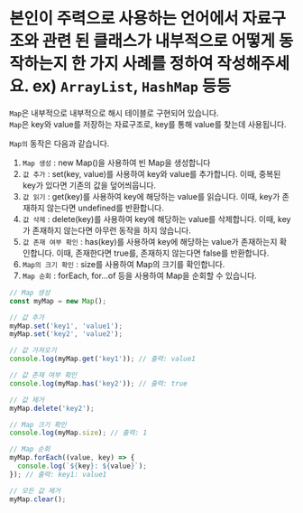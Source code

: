 # 본인이 주력으로 사용하는 언어에서 자료구조와 관련 된 클래스가 내부적으로 어떻게 동작하는지 한 가지 사례를 정하여 작성해주세요. ex) `ArrayList`, `HashMap` 등등

`Map`은 내부적으로 내부적으로 해시 테이블로 구현되어 있습니다. <br/>
`Map`은 key와 value를 저장하는 자료구조로, key를 통해 value를 찾는데 사용됩니다.

`Map의` 동작은 다음과 같습니다.
1. `Map 생성` : new Map()을 사용하여 빈 Map을 생성합니다
2. `값 추가` : set(key, value)를 사용하여 key와 value를 추가합니다. 이때, 중복된 key가 있다면 기존의 값을 덮어씌웁니다.
3. `값 읽기` : get(key)를 사용하여 key에 해당하는 value를 읽습니다. 이때, key가 존재하지 않는다면 undefined를 반환합니다.
4. `값 삭제` : delete(key)를 사용하여 key에 해당하는 value를 삭제합니다. 이때, key가 존재하지 않는다면 아무런 동작을 하지 않습니다.
5. `값 존재 여부 확인` : has(key)를 사용하여 key에 해당하는 value가 존재하는지 확인합니다. 이때, 존재한다면 true를, 존재하지 않는다면 false를 반환합니다.
6. `Map의 크기 확인` : size를 사용하여 Map의 크기를 확인합니다.
7. `Map 순회` : forEach, for...of 등을 사용하여 Map을 순회할 수 있습니다.



```javascript
// Map 생성
const myMap = new Map();

// 값 추가
myMap.set('key1', 'value1');
myMap.set('key2', 'value2');

// 값 가져오기
console.log(myMap.get('key1')); // 출력: value1

// 값 존재 여부 확인
console.log(myMap.has('key2')); // 출력: true

// 값 제거
myMap.delete('key2');

// Map 크기 확인
console.log(myMap.size); // 출력: 1

// Map 순회
myMap.forEach((value, key) => {
  console.log(`${key}: ${value}`);
}); // 출력: key1: value1

// 모든 값 제거
myMap.clear();

```